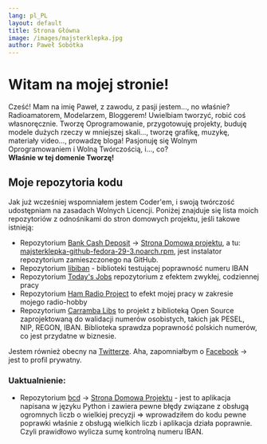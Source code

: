 ```yaml
---
lang: pl_PL
layout: default
title: Strona Główna
image: /images/majsterklepka.jpg
author: Paweł Sobótka
---
```



# Witam na mojej stronie!

Cześć! Mam na imię Paweł, z zawodu, z pasji jestem..., no właśnie?  
Radioamatorem, Modelarzem, Bloggerem! Uwielbiam tworzyć, robić coś własnoręcznie. Tworzę Oprogramowanie, przygotowuję projekty, buduję modele dużych rzeczy w mniejszej skali..., tworzę grafikę, muzykę, materiały video..., prowadzę bloga! Pasjonuję się Wolnym Oprogramowaniem i Wolną Twórczością, i..., co?  
**Właśnie w tej domenie Tworzę!**

## Moje repozytoria kodu
Jak już wcześniej wspomniałem jestem Coder'em, i swoją twórczość udostępniam na zasadach Wolnych Licencji. Poniżej znajduje się lista moich repozytoriów z odnośnikami do stron domowych projektu, jeśli takowe istnieją:

- Repozytorium [Bank Cash Deposit](https://github.com/majsterklepka/BaCaDe "Repozytorium BaCaDe") -> [Strona Domowa projektu](https://majsterklepka.github.io/BaCaDe "Strona Domowa Projektu BaCaDe"), a tu: [majsterklepka-github-fedora-29-3.noarch.rpm](https://github.com/majsterklepka/majsterklepka.github.io/raw/master/repo/fedora/29/updates/majsterklepka-github-fedora-29-3.noarch.rpm "Instalator Repozytorium"), jest instalator repozytorium zamieszczonego na GitHub.
- Repozytorium [libiban](https://github.com/majsterklepka/libiban "Repozytorium libiban") - biblioteki testującej poprawność numeru IBAN
- Repozytorium [Today's Jobs](https://github.com/majsterklepka/tdsj "Repozytorium tdsj") repozytorium z efektem zwykłej, codziennej pracy
- Repozytorium [Ham Radio Project](https://github.com/majsterklepka/hrl "Repozytorium hrl") to efekt mojej pracy w zakresie mojego radio-hobby
- Repozytorium [Carramba Libs](https://github.com/majsterklepka/carramba-libs "Repozytorium Carramba Libs") to projekt z biblioteką Open Source zaprojektowaną do walidacji numerów osobistych, takich jak PESEL, NIP, REGON, IBAN. Biblioteka sprawdza poprawność polskich numerów, co jest przydatne w biznesie.

Jestem również obecny na [Twitterze](https://twitter.com/StaryWandal "@StaryWandal"). Aha, zapomniałbym o [Facebook](https://facebook.com/agrestmen "Paweł Sobótka FunPage at Facebook") -> jest to profil prywatny.

### Uaktualnienie:

- Repozytorium [bcd](https://github.com/majsterklepka/bcd "Repozytorium bcd") -> [Strona Domowa Projektu](https://majsterklepka.github.io/bcd "Strona Domowa Projektu Bank Cash Deposit w Python") - jest to aplikacja napisana w języku Python i zawiera pewne błędy związane z obsługą ogromnych liczb o wielkiej precyzji => wprowadziłem do kodu pewne poprawki właśnie z obsługą wielkich liczb i aplikacja działa poprawnie. Czyli prawidłowo wylicza sumę kontrolną numeru IBAN.


